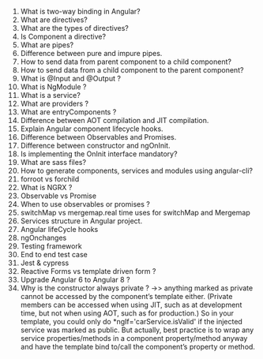 1. What is two-way binding in Angular?
2. What are directives?
3. What are the types of directives?
4. Is Component a directive?
5. What are pipes?
6. Difference between pure and impure pipes.
7. How to send data from parent component to a child component?
8. How to send data from a child component to the parent component?
9. What is @Input and @Output ?
10. What is NgModule ?
11. What is a service?
12. What are providers ?
13. What are entryComponents ?
14. Difference between AOT compilation and JIT compilation.
15. Explain Angular component lifecycle hooks.
16. Difference between Observables and Promises.
17. Difference between constructor and ngOnInit.
18. Is implementing the OnInit interface mandatory?
19. What are sass files?
20. How to generate components, services and modules using angular-cli? 
21. forroot vs forchild
22. What is NGRX ?
23. Observable vs Promise
24. When to use observables or promises ?
25. switchMap vs mergemap.real time uses for switchMap and Mergemap
11. Services structure in Angular project.
12. Angular lifeCycle hooks
13. ngOnchanges
14. Testing framework
15. End to end test case
16. Jest & cypress
17. Reactive Forms vs template driven form ?
18. Upgrade Angular 6 to Angular 8 ?
17. Why is the constructor always private ?
→> anything marked as private cannot be accessed by the component’s template either. (Private members can be accessed when using JIT, such as at development time, but not when using AOT, such as for production.)
So in your template, you could only do *ngIf='carService.isValid' if the injected service was marked as public.
But actually, best practice is to wrap any service properties/methods in a component property/method anyway and have the template bind to/call the component’s property or method.

